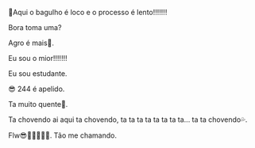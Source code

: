 🤪Aqui o bagulho é loco e o processo é lento!!!!!!!

Bora toma uma?

Agro é mais🌱.

Eu sou o mior!!!!!!!

Eu sou estudante. 

😎 244 é apelido.

Ta muito quente🥵.

Ta chovendo ai aqui ta chovendo, ta ta ta ta ta ta ta ta... ta ta chovendo💦.

Flw😎🤙🤙🤙🤙🤙. Tão me chamando.
